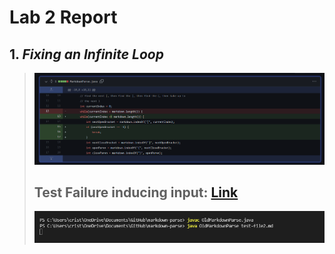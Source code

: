# **Lab 2 Report**
## 1. *Fixing an Infinite Loop*
> ![Code_Change_Diff1](https://github.com/quistian241/cse15l-lab-reports/blob/main/lab_2_images/VSCode2.png?raw=true) 
> ## Test Failure inducing input: [Link](https://github.com/quistian241/markdown-parse/blob/main/test-file2.md)
> ![Symptom_of_Fail1](https://github.com/quistian241/cse15l-lab-reports/blob/main/lab_2_images/VSCode2_before.png?raw=true)
> 